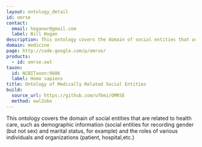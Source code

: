 ```yaml
---
layout: ontology_detail
id: omrse
contact:
  email: hoganwr@gmail.com
  label: Bill Hogan
description: This ontology covers the domain of social entities that are related to health care, such as demographic information and the roles of various individuals and organizations.
domain: medicine
page: http://code.google.com/p/omrse/
products:
  - id: omrse.owl
taxon:
  id: NCBITaxon:9606
  label: Homo sapiens
title: Ontology of Medically Related Social Entities
build:
  source_url: https://github.com/ufbmi/OMRSE
  method: owl2obo
---
```


This ontology covers the domain of social entities that are related to health care, such as demographic information (social entities for recording gender (but not sex) and marital status, for example) and the roles of various individuals and organizations (patient, hospital,etc.)
